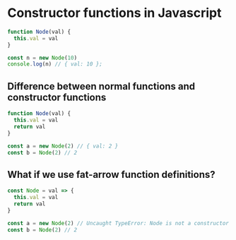 # Constructor functions in Javascript

```js
function Node(val) {
  this.val = val
}

const n = new Node(10)
console.log(n) // { val: 10 };
```

## Difference between normal functions and constructor functions

```js
function Node(val) {
  this.val = val
  return val
}

const a = new Node(2) // { val: 2 }
const b = Node(2) // 2
```

## What if we use fat-arrow function definitions?

```js
const Node = val => {
  this.val = val
  return val
}

const a = new Node(2) // Uncaught TypeError: Node is not a constructor
const b = Node(2) // 2
```

&nbsp;
